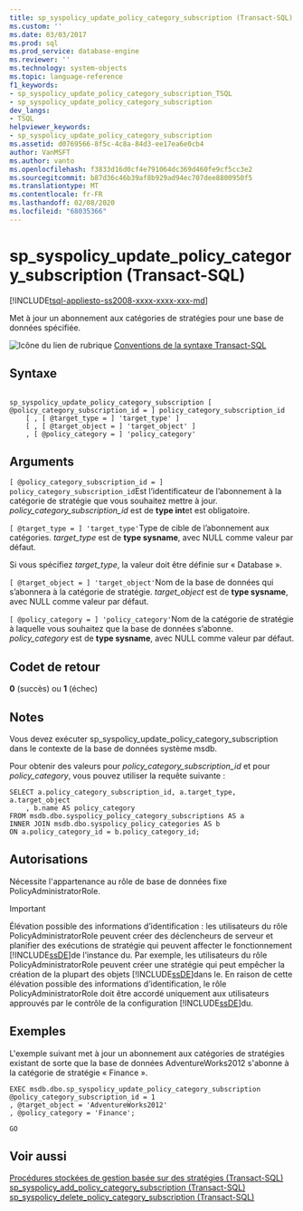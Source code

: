```yaml
---
title: sp_syspolicy_update_policy_category_subscription (Transact-SQL) | Microsoft Docs
ms.custom: ''
ms.date: 03/03/2017
ms.prod: sql
ms.prod_service: database-engine
ms.reviewer: ''
ms.technology: system-objects
ms.topic: language-reference
f1_keywords:
- sp_syspolicy_update_policy_category_subscription_TSQL
- sp_syspolicy_update_policy_category_subscription
dev_langs:
- TSQL
helpviewer_keywords:
- sp_syspolicy_update_policy_category_subscription
ms.assetid: d0769566-8f5c-4c8a-84d3-ee17ea6e0cb4
author: VanMSFT
ms.author: vanto
ms.openlocfilehash: f3833d16d0cf4e791064dc369d460fe9cf5cc3e2
ms.sourcegitcommit: b87d36c46b39af8b929ad94ec707dee8800950f5
ms.translationtype: MT
ms.contentlocale: fr-FR
ms.lasthandoff: 02/08/2020
ms.locfileid: "68035366"
---
```

# <a name="sp_syspolicy_update_policy_category_subscription-transact-sql"></a>sp_syspolicy_update_policy_category_subscription (Transact-SQL)
[!INCLUDE[tsql-appliesto-ss2008-xxxx-xxxx-xxx-md](../../includes/tsql-appliesto-ss2008-xxxx-xxxx-xxx-md.md)]

  Met à jour un abonnement aux catégories de stratégies pour une base de données spécifiée.  
  
 ![Icône du lien de rubrique](../../database-engine/configure-windows/media/topic-link.gif "Icône du lien de rubrique") [Conventions de la syntaxe Transact-SQL](../../t-sql/language-elements/transact-sql-syntax-conventions-transact-sql.md)  
  
## <a name="syntax"></a>Syntaxe  
  
```  
  
sp_syspolicy_update_policy_category_subscription [ @policy_category_subscription_id = ] policy_category_subscription_id  
    [ , [ @target_type = ] 'target_type' ]  
    [ , [ @target_object = ] 'target_object' ]  
    , [ @policy_category = ] 'policy_category'  
```  
  
## <a name="arguments"></a>Arguments  
`[ @policy_category_subscription_id = ] policy_category_subscription_id`Est l’identificateur de l’abonnement à la catégorie de stratégie que vous souhaitez mettre à jour. *policy_category_subscription_id* est de **type int**et est obligatoire.  
  
`[ @target_type = ] 'target_type'`Type de cible de l’abonnement aux catégories. *target_type* est de **type sysname**, avec NULL comme valeur par défaut.  
  
 Si vous spécifiez *target_type*, la valeur doit être définie sur « Database ».  
  
`[ @target_object = ] 'target_object'`Nom de la base de données qui s’abonnera à la catégorie de stratégie. *target_object* est de **type sysname**, avec NULL comme valeur par défaut.  
  
`[ @policy_category = ] 'policy_category'`Nom de la catégorie de stratégie à laquelle vous souhaitez que la base de données s’abonne. *policy_category* est de **type sysname**, avec NULL comme valeur par défaut.  
  
## <a name="return-code-values"></a>Codet de retour  
 **0** (succès) ou **1** (échec)  
  
## <a name="remarks"></a>Notes  
 Vous devez exécuter sp_syspolicy_update_policy_category_subscription dans le contexte de la base de données système msdb.  
  
 Pour obtenir des valeurs pour *policy_category_subscription_id* et pour *policy_category*, vous pouvez utiliser la requête suivante :  
  
```  
SELECT a.policy_category_subscription_id, a.target_type, a.target_object  
    , b.name AS policy_category  
FROM msdb.dbo.syspolicy_policy_category_subscriptions AS a  
INNER JOIN msdb.dbo.syspolicy_policy_categories AS b  
ON a.policy_category_id = b.policy_category_id;  
```  
  
## <a name="permissions"></a>Autorisations  
 Nécessite l'appartenance au rôle de base de données fixe PolicyAdministratorRole.  
  
> [!IMPORTANT]  
>  Élévation possible des informations d’identification : les utilisateurs du rôle PolicyAdministratorRole peuvent créer des déclencheurs de serveur et planifier des exécutions de stratégie qui peuvent affecter le fonctionnement [!INCLUDE[ssDE](../../includes/ssde-md.md)]de l’instance du. Par exemple, les utilisateurs du rôle PolicyAdministratorRole peuvent créer une stratégie qui peut empêcher la création de la plupart des objets [!INCLUDE[ssDE](../../includes/ssde-md.md)]dans le. En raison de cette élévation possible des informations d’identification, le rôle PolicyAdministratorRole doit être accordé uniquement aux utilisateurs approuvés par le contrôle de la configuration [!INCLUDE[ssDE](../../includes/ssde-md.md)]du.  
  
## <a name="examples"></a>Exemples  
 L'exemple suivant met à jour un abonnement aux catégories de stratégies existant de sorte que la base de données AdventureWorks2012 s'abonne à la catégorie de stratégie « Finance ».  
  
```  
EXEC msdb.dbo.sp_syspolicy_update_policy_category_subscription @policy_category_subscription_id = 1  
, @target_object = 'AdventureWorks2012'  
, @policy_category = 'Finance';  
  
GO  
```  
  
## <a name="see-also"></a>Voir aussi  
 [Procédures stockées de gestion basée sur des stratégies &#40;Transact-SQL&#41;](../../relational-databases/system-stored-procedures/policy-based-management-stored-procedures-transact-sql.md)   
 [sp_syspolicy_add_policy_category_subscription &#40;Transact-SQL&#41;](../../relational-databases/system-stored-procedures/sp-syspolicy-add-policy-category-subscription-transact-sql.md)   
 [sp_syspolicy_delete_policy_category_subscription &#40;Transact-SQL&#41;](../../relational-databases/system-stored-procedures/sp-syspolicy-delete-policy-category-subscription-transact-sql.md)  
  
  
